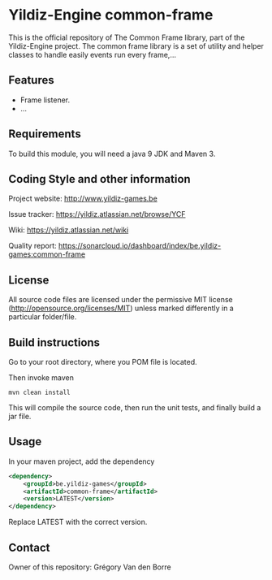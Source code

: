 # Yildiz-Engine common-frame

This is the official repository of The Common Frame library, part of the Yildiz-Engine project.
The common frame library is a set of utility and helper classes to handle easily events run every frame,...

## Features

* Frame listener.
* ...

## Requirements

To build this module, you will need a java 9 JDK and Maven 3.

## Coding Style and other information

Project website:
http://www.yildiz-games.be

Issue tracker:
https://yildiz.atlassian.net/browse/YCF

Wiki:
https://yildiz.atlassian.net/wiki

Quality report:
https://sonarcloud.io/dashboard/index/be.yildiz-games:common-frame

## License

All source code files are licensed under the permissive MIT license
(http://opensource.org/licenses/MIT) unless marked differently in a particular folder/file.

## Build instructions

Go to your root directory, where you POM file is located.

Then invoke maven

	mvn clean install

This will compile the source code, then run the unit tests, and finally build a jar file.

## Usage

In your maven project, add the dependency

```xml
<dependency>
    <groupId>be.yildiz-games</groupId>
    <artifactId>common-frame</artifactId>
    <version>LATEST</version>
</dependency>
```
Replace LATEST with the correct version.

## Contact
Owner of this repository: Grégory Van den Borre
